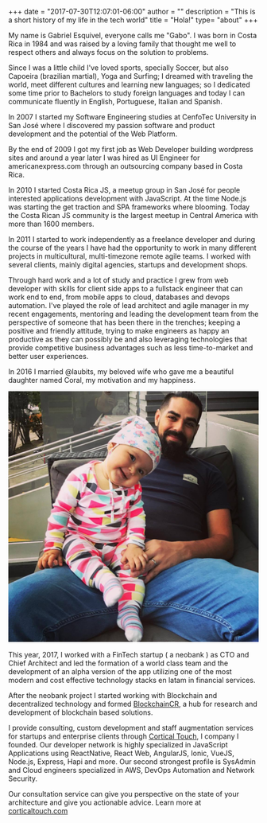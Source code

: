 +++
date = "2017-07-30T12:07:01-06:00"
author = ""
description = "This is a short history of my life in the tech world"
title = "Hola!"
type= "about"
+++

My name is Gabriel Esquivel, everyone calls me "Gabo". I was born in Costa Rica in 1984 and was raised by a loving family that thought me well to respect others and always focus on the solution to problems.

Since I was a little child I've loved sports, specially Soccer, but also Capoeira (brazilian martial), Yoga and Surfing; I dreamed with traveling the world, meet different cultures and learning new languages; so I dedicated some time prior to Bachelors to study foreign languages and today I can communicate fluently in English, Portuguese, Italian and Spanish.

In 2007 I started my Software Engineering studies at CenfoTec University in San José where I discovered my passion software and product development and the potential of the Web Platform.

By the end of 2009 I got my first job as Web Developer building wordpress sites and around a year later I was hired as UI Engineer for americanexpress.com through an outsourcing company based in Costa Rica.

In 2010 I started Costa Rica JS, a meetup group in San José for people interested applications development with JavaScript. At the time Node.js was starting the get traction and SPA frameworks where blooming. Today the Costa Rican JS community is the largest meetup in Central America with more than 1600 members.

<!-- <div class="center-align-wrapper">
	<img alt="Capoeira" src="/img/bio/gaboesquivel-fullstackday.jpg"/>
</div> -->

In 2011 I started to work independently as a freelance developer and during the course of the years I have had the opportunity to work in many different projects in multicultural, multi-timezone remote agile teams. I worked with several clients, mainly digital agencies, startups and development shops.

Through hard work and a lot of study and practice I grew from web developer with skills for client side apps to a fullstack engineer that can work end to end, from mobile apps to cloud, databases and devops automation. I've played the role of lead architect and agile manager in my recent engagements, mentoring and leading the development team from the perspective of someone that has been there in the trenches; keeping a positive and friendly attitude, trying to make engineers as happy an productive as they can possibly be and also leveraging technologies that provide competitive business advantages such as less time-to-market and better user experiences.

In 2016 I married @laubits, my beloved wife who gave me a beautiful daughter named Coral, my motivation and my happiness.

<div class="center-align-wrapper">
	<img alt="Capoeira" src="/img/bio/gaboesquivel-coral.jpg"/>
</div>

This year, 2017, I worked with a FinTech startup ( a neobank ) as CTO and Chief Architect and led the formation of a world class team and the development of an alpha version of the app utilizing one of the most modern and cost effective technology stacks en latam in financial services.

After the neobank project I started working with Blockchain and decentralized technology and formed <a href="https://blockchaincr.com" target="_blank">BlockchainCR</a>, a hub for research and development of blockchain based solutions.

I provide consulting, custom development and staff augmentation services for startups and enterprise clients through <a href="https://corticaltouch.com" target="_blank">Cortical Touch</a>, I company I founded. Our developer network is highly specialized in JavaScript Applications using ReactNative, React Web, AngularJS, Ionic, VueJS, Node.js, Express, Hapi and more. Our second strongest profile is SysAdmin and Cloud engineers specialized in AWS, DevOps Automation and Network Security.

Our consultation service can give you perspective on the state of your architecture and give you actionable advice.
Learn more at <a target="_blank" href="https://corticaltouch.com">corticaltouch.com</a>

<!-- <div class="center-align-wrapper">
	<img alt="Beach" src="/img/bio/gaboesquivel-playa.jpg"/>
</div> -->
